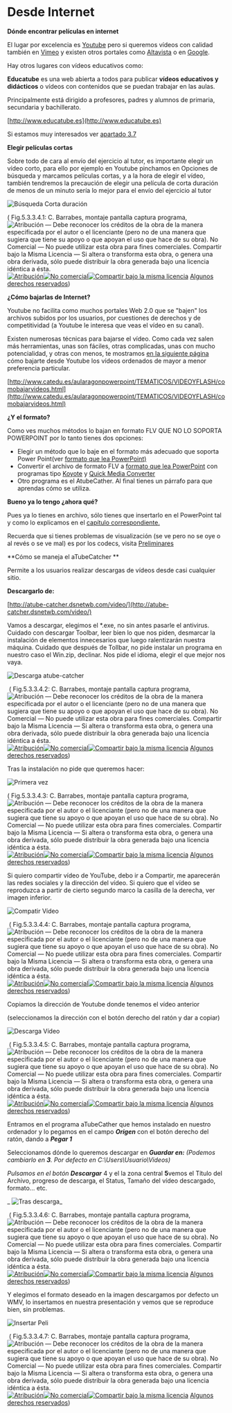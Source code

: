 # Desde Internet

**Dónde encontrar películas en internet**

El lugar por excelencia es [Youtube](http://es.youtube.com/) pero si queremos vídeos con calidad también en [Vimeo](http://www.vimeo.com/) y existen otros portales como [Altavista](http://es.altavista.com/video/default) o en [Google](http://video.google.es/?hl=es&tab=wv).

Hay otros lugares con vídeos educativos como:

**Educatube** es una web abierta a todos para publicar **vídeos educativos y didácticos** o vídeos con contenidos que se puedan trabajar en las aulas.

Principalmente está dirigido a profesores, padres y alumnos de primaria, secundaria y bachillerato.

[http://www.educatube.es](http://www.educatube.es)

Si estamos muy interesados ver [apartado 3.7](dnde_podemos_conseguir_vdeos_educativos.html)

**Elegir películas cortas**

Sobre todo de cara al envío del ejercicio al tutor, es importante elegir un vídeo corto, para ello por ejemplo en Youtube pinchamos en Opciones de búsqueda y marcamos películas cortas, y a la hora de elegir el vídeo, también tendremos la precaución de elegir una película de corta duración de menos de un minuto sería lo mejor para el envío del ejercicio al tutor


![Búsqueda Corta duración](img/busqueda-youtube.png "Búsqueda Corta duración")



( Fig.5.3.3.4.1: C. Barrabes, montaje pantalla captura programa, ![Atribución — Debe reconocer los créditos de la obra de la manera especificada por el autor o el licenciante (pero no de una manera que sugiera que tiene su apoyo o que apoyan el uso que hace de su obra). No Comercial — No puede utilizar esta obra para fines comerciales. Compartir bajo la Misma Licencia — Si altera o transforma esta obra, o genera una obra derivada, sólo puede distribuir la obra generada bajo una licencia idéntica a ésta.](img/1algunosderechosreservados.png "Licencia Atribución, no comercial y Compartir bajo la Misma Licencia")[![Atribución](http://l.yimg.com/g/images/spaceout.gif "Atribución")![No comercial](http://l.yimg.com/g/images/spaceout.gif "No comercial")![Compartir bajo la misma licencia](http://l.yimg.com/g/images/spaceout.gif "Compartir bajo la misma licencia")](http://creativecommons.org/licenses/by-nc-sa/2.0/) [Algunos derechos reservados](http://creativecommons.org/licenses/by-nc-sa/2.0/deed.es "Derechos reservados. Atribución-NoComercial-CompartirIgual 2.0 Genérica (CC BY-NC-SA 2.0)"))


**¿Cómo bajarlas de Internet?**

Youtube no facilita como muchos portales Web 2.0 que se "bajen" los archivos subidos por los usuarios, por cuestiones de derechos y de competitividad (a Youtube le interesa que veas el vídeo en su canal).

Existen numerosas técnicas para bajarse el vídeo. Como cada vez salen más herramientas, unas son fáciles, otras complicadas, unas con mucho potencialidad, y otras con menos, te mostramos [en la siguiente página](http://www.catedu.es/aularagonpowerpoint/TEMATICOS/VIDEOYFLASH/comobajarvideos.html) cómo bajarte desde Youtube los vídeos ordenados de mayor a menor preferencia particular.

[http://www.catedu.es/aularagonpowerpoint/TEMATICOS/VIDEOYFLASH/comobajarvideos.html](http://www.catedu.es/aularagonpowerpoint/TEMATICOS/VIDEOYFLASH/comobajarvideos.html)

**¿Y el formato?**

Como ves muchos métodos lo bajan en formato FLV QUE NO LO SOPORTA POWERPOINT por lo tanto tienes dos opciones:

*   Elegir un método que lo baje en el formato más adecuado que soporta Power Point(ver [formato que lea PowerPoint)](formatos2.html)
*   Convertir el archivo de formato FLV a [formato que lea PowerPoint](formatos2.html) con programas tipo [Koyote](http://koyote-free-video-converter.softonic.com/) y [Quick Media Converter](http://quick-media-converter.softonic.com/)
*   Otro programa es el AtubeCather. Al final tienes un párrafo para que aprendas cómo se utiliza.

  

**Bueno ya lo tengo ¿ahora qué?**

Pues ya lo tienes en archivo, sólo tienes que insertarlo en el PowerPoint tal y como lo explicamos en el [capítulo correspondiente.](desde_archivo2.html)

Recuerda que si tienes problemas de visualización (se ve pero no se oye o al revés o se ve mal) es por los codecs, visita [Preliminares](formatos2.html)

**Cómo se maneja el aTubeCatcher **

Permite a los usuarios realizar descargas de vídeos desde casi cualquier sitio.

**Descargarlo de:**

[http://atube-catcher.dsnetwb.com/video/](http://atube-catcher.dsnetwb.com/video/)

Vamos a descargar, elegimos el *.exe, no sin antes pasarle el antivirus. Cuidado con descargar Toolbar, leer bien lo que nos piden, desmarcar la instalación de elementos innecesarios que luego ralentizarán nuestra máquina. Cuidado que después de Tollbar, no pide instalar un programa en nuestro caso el Win.zip, declinar. Nos pide el idioma, elegir el que mejor nos vaya.


![Descarga atube-catcher](img/toolbar.png "Descarga atube-catcher")



 ( Fig.5.3.3.4.2: C. Barrabes, montaje pantalla captura programa, ![Atribución — Debe reconocer los créditos de la obra de la manera especificada por el autor o el licenciante (pero no de una manera que sugiera que tiene su apoyo o que apoyan el uso que hace de su obra). No Comercial — No puede utilizar esta obra para fines comerciales. Compartir bajo la Misma Licencia — Si altera o transforma esta obra, o genera una obra derivada, sólo puede distribuir la obra generada bajo una licencia idéntica a ésta.](img/1algunosderechosreservados.png "Licencia Atribución, no comercial y Compartir bajo la Misma Licencia")[![Atribución](http://l.yimg.com/g/images/spaceout.gif "Atribución")![No comercial](http://l.yimg.com/g/images/spaceout.gif "No comercial")![Compartir bajo la misma licencia](http://l.yimg.com/g/images/spaceout.gif "Compartir bajo la misma licencia")](http://creativecommons.org/licenses/by-nc-sa/2.0/) [Algunos derechos reservados](http://creativecommons.org/licenses/by-nc-sa/2.0/deed.es "Derechos reservados. Atribución-NoComercial-CompartirIgual 2.0 Genérica (CC BY-NC-SA 2.0)"))


Tras la instalación no pide que queremos hacer:


![Primera vez](img/primeravezatube-catcher.png "aTube Catcher 1ª -vez")



( Fig.5.3.3.4.3: C. Barrabes, montaje pantalla captura programa, ![Atribución — Debe reconocer los créditos de la obra de la manera especificada por el autor o el licenciante (pero no de una manera que sugiera que tiene su apoyo o que apoyan el uso que hace de su obra). No Comercial — No puede utilizar esta obra para fines comerciales. Compartir bajo la Misma Licencia — Si altera o transforma esta obra, o genera una obra derivada, sólo puede distribuir la obra generada bajo una licencia idéntica a ésta.](img/1algunosderechosreservados.png "Licencia Atribución, no comercial y Compartir bajo la Misma Licencia")[![Atribución](http://l.yimg.com/g/images/spaceout.gif "Atribución")![No comercial](http://l.yimg.com/g/images/spaceout.gif "No comercial")![Compartir bajo la misma licencia](http://l.yimg.com/g/images/spaceout.gif "Compartir bajo la misma licencia")](http://creativecommons.org/licenses/by-nc-sa/2.0/) [Algunos derechos reservados](http://creativecommons.org/licenses/by-nc-sa/2.0/deed.es "Derechos reservados. Atribución-NoComercial-CompartirIgual 2.0 Genérica (CC BY-NC-SA 2.0)"))


Si quiero compartir vídeo de YouTube, debo ir a Compartir, me aparecerán las redes sociales y la dirección del vídeo. Si quiero que el vídeo se reproduzca a partir de cierto segundo marco la casilla de la derecha, ver imagen inferior.


![Compatir Vídeo](img/compartirvideoyoutube.png "Compatir Vídeo")



 ( Fig.5.3.3.4.4: C. Barrabes, montaje pantalla captura programa, ![Atribución — Debe reconocer los créditos de la obra de la manera especificada por el autor o el licenciante (pero no de una manera que sugiera que tiene su apoyo o que apoyan el uso que hace de su obra). No Comercial — No puede utilizar esta obra para fines comerciales. Compartir bajo la Misma Licencia — Si altera o transforma esta obra, o genera una obra derivada, sólo puede distribuir la obra generada bajo una licencia idéntica a ésta.](img/1algunosderechosreservados.png "Licencia Atribución, no comercial y Compartir bajo la Misma Licencia")[![Atribución](http://l.yimg.com/g/images/spaceout.gif "Atribución")![No comercial](http://l.yimg.com/g/images/spaceout.gif "No comercial")![Compartir bajo la misma licencia](http://l.yimg.com/g/images/spaceout.gif "Compartir bajo la misma licencia")](http://creativecommons.org/licenses/by-nc-sa/2.0/) [Algunos derechos reservados](http://creativecommons.org/licenses/by-nc-sa/2.0/deed.es "Derechos reservados. Atribución-NoComercial-CompartirIgual 2.0 Genérica (CC BY-NC-SA 2.0)"))


Copiamos la dirección de Youtube donde tenemos el vídeo anterior

(seleccionamos la dirección con el botón derecho del ratón y dar a copiar)


![Descarga Vídeo](img/descargavideoaTube.png "Descarga aTube")



 ( Fig.5.3.3.4.5: C. Barrabes, montaje pantalla captura programa, ![Atribución — Debe reconocer los créditos de la obra de la manera especificada por el autor o el licenciante (pero no de una manera que sugiera que tiene su apoyo o que apoyan el uso que hace de su obra). No Comercial — No puede utilizar esta obra para fines comerciales. Compartir bajo la Misma Licencia — Si altera o transforma esta obra, o genera una obra derivada, sólo puede distribuir la obra generada bajo una licencia idéntica a ésta.](img/1algunosderechosreservados.png "Licencia Atribución, no comercial y Compartir bajo la Misma Licencia")[![Atribución](http://l.yimg.com/g/images/spaceout.gif "Atribución")![No comercial](http://l.yimg.com/g/images/spaceout.gif "No comercial")![Compartir bajo la misma licencia](http://l.yimg.com/g/images/spaceout.gif "Compartir bajo la misma licencia")](http://creativecommons.org/licenses/by-nc-sa/2.0/) [Algunos derechos reservados](http://creativecommons.org/licenses/by-nc-sa/2.0/deed.es "Derechos reservados. Atribución-NoComercial-CompartirIgual 2.0 Genérica (CC BY-NC-SA 2.0)"))


Entramos en el programa aTubeCather que hemos instalado en nuestro ordenador y lo pegamos en el campo **_Origen_** con el botón derecho del ratón, dando a **_Pegar 1_**

Seleccionamos dónde lo queremos descargar en **_Guardar en:_** _(Podemos cambiarlo en **3**. Por defecto en C:\\Users\\Usuario\\Videos)_

_Pulsamos en el botón **_Descargar_**_ 4 y el la zona central **5**vemos el Título del Archivo, progreso de descarga, el Status, Tamaño del vídeo descargado, formato... etc.


_ ![Tras descarga](img/partesatubetrasdescarga.png "Descarga")_



 ( Fig.5.3.3.4.6: C. Barrabes, montaje pantalla captura programa, ![Atribución — Debe reconocer los créditos de la obra de la manera especificada por el autor o el licenciante (pero no de una manera que sugiera que tiene su apoyo o que apoyan el uso que hace de su obra). No Comercial — No puede utilizar esta obra para fines comerciales. Compartir bajo la Misma Licencia — Si altera o transforma esta obra, o genera una obra derivada, sólo puede distribuir la obra generada bajo una licencia idéntica a ésta.](img/1algunosderechosreservados.png "Licencia Atribución, no comercial y Compartir bajo la Misma Licencia")[![Atribución](http://l.yimg.com/g/images/spaceout.gif "Atribución")![No comercial](http://l.yimg.com/g/images/spaceout.gif "No comercial")![Compartir bajo la misma licencia](http://l.yimg.com/g/images/spaceout.gif "Compartir bajo la misma licencia")](http://creativecommons.org/licenses/by-nc-sa/2.0/) [Algunos derechos reservados](http://creativecommons.org/licenses/by-nc-sa/2.0/deed.es "Derechos reservados. Atribución-NoComercial-CompartirIgual 2.0 Genérica (CC BY-NC-SA 2.0)"))


Y elegimos el formato deseado en la imagen descargamos por defecto un WMV, lo insertamos en nuestra presentación y vemos que se reproduce bien, sin problemas.


![Insertar Peli](img/insertar-peli-desde-archivo.png "Insertar Peli")



 ( Fig.5.3.3.4.7: C. Barrabes, montaje pantalla captura programa, ![Atribución — Debe reconocer los créditos de la obra de la manera especificada por el autor o el licenciante (pero no de una manera que sugiera que tiene su apoyo o que apoyan el uso que hace de su obra). No Comercial — No puede utilizar esta obra para fines comerciales. Compartir bajo la Misma Licencia — Si altera o transforma esta obra, o genera una obra derivada, sólo puede distribuir la obra generada bajo una licencia idéntica a ésta.](img/1algunosderechosreservados.png "Licencia Atribución, no comercial y Compartir bajo la Misma Licencia")[![Atribución](http://l.yimg.com/g/images/spaceout.gif "Atribución")![No comercial](http://l.yimg.com/g/images/spaceout.gif "No comercial")![Compartir bajo la misma licencia](http://l.yimg.com/g/images/spaceout.gif "Compartir bajo la misma licencia")](http://creativecommons.org/licenses/by-nc-sa/2.0/) [Algunos derechos reservados](http://creativecommons.org/licenses/by-nc-sa/2.0/deed.es "Derechos reservados. Atribución-NoComercial-CompartirIgual 2.0 Genérica (CC BY-NC-SA 2.0)"))


